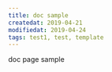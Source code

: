 ```yaml
---
title: doc sample
createdat: 2019-04-21
modifiedat: 2019-04-24
tags: test1, test, template
---
```


doc page sample
  
